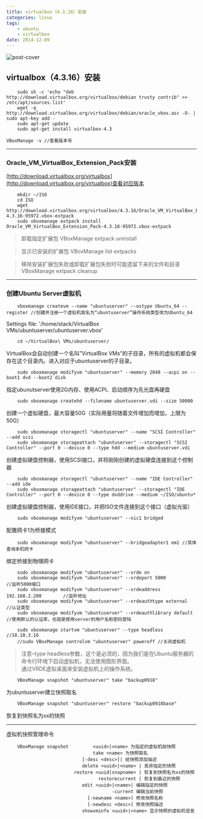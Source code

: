 ```yaml
---
title: virtualbox（4.3.16）安装    
categories: linux  
tags: 
	- ubuntu 
	- virtualbox 
date: 2014-12-09
---
```


![post-cover](https://s2.loli.net/2023/09/21/UswxOvhH9yug4LT.jpg)


## virtualbox（4.3.16）安装

```
	sudo sh -c 'echo "deb http://download.virtualbox.org/virtualbox/debian trusty contrib" >> /etc/apt/sources.list'
	wget -q http://download.virtualbox.org/virtualbox/debian/oracle_vbox.asc -O- | sudo apt-key add -
	sudo apt-get update
	sudo apt-get install virtualbox-4.3
```
```
VBoxManage -v //查看版本号
```
------------------------------------------------------------------------------------------------------------------------------------------

### Oracle_VM_VirtualBox_Extension_Pack安装
[http://download.virtualbox.org/virtualbox](http://download.virtualbox.org/virtualbox)查看对应版本
```	
	mkdir ~/ISO
	cd ISO
	wget http://download.virtualbox.org/virtualbox/4.3.16/Oracle_VM_VirtualBox_Extension_Pack-4.3.16-95972.vbox-extpack
	sudo vboxmanage extpack install Oracle_VM_VirtualBox_Extension_Pack-4.3.16-95972.vbox-extpack
```

> 卸载指定扩展包
> VBoxManage extpack uninstall <name>

> 显示已安装的扩展包
> VBoxManage list extpacks

> 移除安装扩展包失败或卸载扩展包失败时可能遗留下来的文件和目录
> VBoxManage extpack cleanup


-------------------------------------------------------------------------------------------------------------------------------------------
### 创建Ubuntu Server虚拟机
```
	vboxmanage createvm --name "ubuntuserver" --ostype Ubuntu_64 --register //创建并注册一个虚拟机取名为“ubuntuserver”操作系统类型改为Ubuntu_64
```
Settings file: '/home/stack/VirtualBox VMs/ubuntuserver/ubuntuserver.vbox'            
```
	cd ~/VirtualBox\ VMs/ubuntuserver/
```
VirtualBox会自动创建一个名叫”VirtualBox VMs”的子目录，所有的虚拟机都会保存在这个目录内。进入对应于ubuntuserver的子目录。
```
	sudo vboxmanage modifyvm "ubuntuserver" --memory 2048 --acpi on --boot1 dvd --boot2 disk
```
指定ubunutserver使用2G内存、使用ACPI、启动顺序为先光盘再硬盘
```
	sudo vboxmanage createhd --filename ubuntuserver.vdi --size 50000
```
创建一个虚拟硬盘，最大容量50G（实际用量将随着文件增加而增加，上限为50G）
```	
	sudo vboxmanage storagectl "ubuntuserver" --name "SCSI Controller" --add scsi
	sudo vboxmanage storageattach "ubuntuserver" --storagectl "SCSI Controller" --port 0 --device 0 --type hdd --medium ubuntuserver.vdi
```
创建虚拟硬盘控制器，使用SCSI接口，并将刚刚创建的虚拟硬盘连接到这个控制器
```
	sudo vboxmanage storagectl "ubuntuserver" --name "IDE Controller" --add ide
	sudo vboxmanage storageattach "ubuntuserver" --storagectl "IDE Controller" --port 0 --device 0 --type dvddrive --medium ~/ISO/ubuntu*
```
创建虚拟硬盘控制器，使用IDE接口，并把ISO文件连接到这个接口（虚拟光驱）
```
	sudo vboxmanage modifyvm "ubuntuserver" --nic1 bridged 
```
配置网卡1为桥接模式
```
	sudo vboxmanage modifyvm "ubuntuserver" --bridgeadapter1 em1 //具体查询本机网卡  
```
绑定桥接到物理网卡
```
	sudo vboxmanage modifyvm "ubuntuserver" --vrde on  
	sudo vboxmanage modifyvm "ubuntuserver" --vrdeport 5000                    //监听5000端口  
	sudo vboxmanage modifyvm "ubuntuserver" --vrdeaddress 192.168.2.200        //监听地址  
	sudo vboxmanage modifyvm "ubuntuserver" --vrdeauthtype external            //认证类型  
	sudo vboxmanage modifyvm "ubuntuserver" --vrdeauthlibrary default          //使用默认的认证库，也就是使用server的用户名和密码登陆  
```

```
	sudo vboxmanage startvm "ubuntuserver" --type headless                //10.10.3.16
	//sudo VBoxManage controlvm "ubuntuserver" poweroff //关闭虚拟机 
```
> 注意–type headless参数，这个是必须的，因为我们是在Ubuntu服务器的命令行环境下启动虚拟机，无法使用图形界面。  
> 通过VRDE虚拟桌面来安装虚拟机上的操作系统。

```
	VBoxManage snapshot "ubuntuserver" take "backup0918" 
```
为ubuntuserver建立快照取名
```
	VBoxManage snapshot "ubuntuserver" restore "backup0918base"
```
恢复到快照名为xx的快照

---

虚拟机快照管理命令
```
	VBoxManage snapshot         <uuid>|<name> 为指定的虚拟机拍快照
	                            take <name> 为快照取名
	                        [-desc <desc>]| 给快照添加描述
	                        delete <uuid>|<name> | 丢弃指定的快照                  
	                     restore <uuid|snapname> | 恢复到快照名为xx的快照
	                              restorecurrent | 恢复到最近的快照
	                        edit <uuid>|<name>| 编辑指定的快照
	                                   -current 编辑当前快照
	                          [-newname <name>] 修改快照名称
	                          [-newdesc <desc>] 修改快照描述
	                        showvminfo <uuid>|<name> 显示快照的虚拟机信息


```